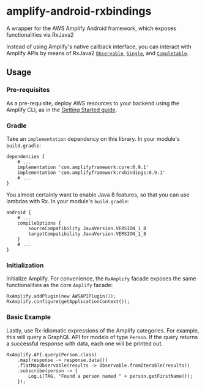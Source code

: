 # amplify-android-rxbindings
A wrapper for the AWS Amplify Android framework, which exposes
functionalities via RxJava2

Instead of using Amplify's native callback interface, you can interact
with Amplify APIs by means of RxJava2
[`Observable`](http://reactivex.io/RxJava/javadoc/io/reactivex/Observable.html),
[`Single`](http://reactivex.io/RxJava/javadoc/io/reactivex/Single.html), and
[`Completable`](http://reactivex.io/RxJava/javadoc/io/reactivex/Completable.html).

## Usage

### Pre-requisites

As a pre-requisite, deploy AWS resources to your backend using the
Amplify CLI, as in the [Getting
Started guide](https://aws-amplify.github.io/docs/android/start).


### Gradle
Take an `implementation` dependency on this library. In your module's
`build.gradle`:
```
dependencies {
    # ...
    implementation 'com.amplifyframework:core:0.9.1'
    implementation 'com.amplifyframework:rxbindings:0.9.1'
    # ...
}
```

You almost certainly want to enable Java 8 features, so that you can use
lambdas with Rx. In your module's `build.gradle`:

```
android {
    # ...
    compileOptions {
        sourceCompatibility JavaVersion.VERSION_1_8
        targetCompatibility JavaVersion.VERSION_1_8
    }
    # ...
}
```

### Initialization
Initialize Amplify. For convenience, the `RxAmplify` facade exposes the
same functionalities as the core `Amplify` facade:

```
RxAmplify.addPlugin(new AWSAPIPlugin());
RxAmplify.configure(getApplicationContext());
```

### Basic Example
Lastly, use Rx-idiomatic expressions of the Amplify categories. For
example, this will query a GraphQL API for models of type `Person`. If
the query returns a successful response with data, each one will be
printed out.

```
RxAmplify.API.query(Person.class)
    .map(response -> response.data())
    .flatMapObservable(results -> Observable.fromIterable(results))
    .subscribe(person -> {
        Log.i(TAG, "Found a person named " + person.getFirstName());
    });
```

